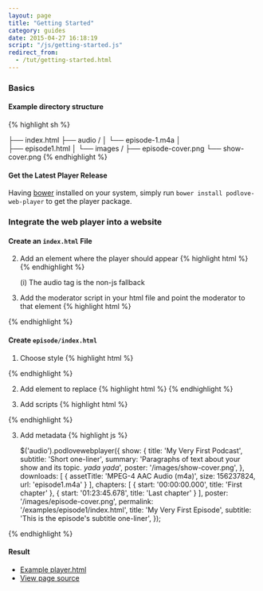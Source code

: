 ```yaml
---
layout: page
title: "Getting Started"
category: guides
date: 2015-04-27 16:18:19
script: "/js/getting-started.js"
redirect_from:
  - /tut/getting-started.html
---
```


### Basics
#### Example directory structure

{% highlight sh %}

├── index.html
├── audio /
│   └── episode-1.m4a
│  
├── episode1.html
│
└── images /
    ├── episode-cover.png
    └── show-cover.png
{% endhighlight %}

#### Get the Latest Player Release

Having [bower](http://bower.io/) installed on your system, simply run
`bower install podlove-web-player`
to get the player package.

### Integrate the web player into a website

#### Create an `index.html` File

2.  Add an element where the player should appear {% highlight html %}
    <audio data-podlove-web-player-source="episode1.html">
      <source src="episode1.m4a" type="audio/m4a">
    </audio>
{% endhighlight %}

    (i) The audio tag is the non-js fallback

3.  Add the moderator script in your html file and point the moderator to that element {% highlight html %}
    <script src="/bower_components/podlove-web-player/dist/js/moderator.min.js">
    </script>
    <script>$('audio').podlovewebplayer();</script>
{% endhighlight %}

#### Create `episode/index.html`

1. Choose style {% highlight html %}
    <link href="/bower_components/podlove-web-player/dist/css/pwp-dark-green.css" rel="stylesheet" media="screen" type="text/css" />
{% endhighlight %}

2. Add element to replace {% highlight html %}
    <audio>
      <source src="episode1.m4a" type="audio/m4a">
    </audio>
{% endhighlight %}

3. Add scripts {% highlight html %}
<script src="/bower_components/podlove-web-player/dist/js/vendor/html5shiv.js"></script>
<script src="/bower_components/podlove-web-player/dist/js/vendor/jquery.min.js"></script>
<script src="/bower_components/podlove-web-player/dist/js/vendor/progress-polyfill.min.js"></script>
<script src="/bower_components/podlove-web-player/dist/js/podlove-web-player.js"></script>
{% endhighlight %}

3. Add metadata {% highlight js %}

    $('audio').podlovewebplayer({
      show: {
        title: 'My Very First Podcast',
        subtitle: 'Short one-liner',
        summary: 'Paragraphs of text about your show and its topic. *yada yada*', poster: '/images/show-cover.png',
      },
      downloads: [
        {
          assetTitle: 'MPEG-4 AAC Audio (m4a)',
          size: 156237824,
          url: 'episode1.m4a'
        }
      ],
      chapters: [
        {
          start: '00:00:00.000',
          title: 'First chapter'
        },
        {
          start: '01:23:45.678',
          title: 'Last chapter'
        }
      ],
      poster: '/images/episode-cover.png',
      permalink: '/examples/episode1/index.html',
      title: 'My Very First Episode',
      subtitle: 'This is the episode\'s subtitle one-liner',
    });

{% endhighlight %}

#### Result

* [Example player.html](/player.html)
* [View page source](view-source:/player.html)

<audio data-podlove-web-player-source="/player.html">
  <source src="{{site.dist}}/examples/which-format/podlove-test-track.mp4" type="audio/mp4"/>
  <source src="{{site.dist}}/examples/which-format/podlove-test-track.mp3" type="audio/mpeg"/>
  <source src="{{site.dist}}/examples/which-format/podlove-test-track.ogg" type="audio/ogg; codecs=vorbis"/>
  <source src="{{site.dist}}/examples/which-format/podlove-test-track.opus" type="audio/ogg; codecs=opus"/>
</audio>
